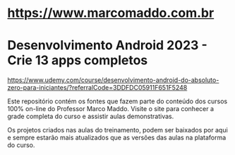https://www.marcomaddo.com.br
=============================

# Desenvolvimento Android 2023 - Crie 13 apps completos
https://www.udemy.com/course/desenvolvimento-android-do-absoluto-zero-para-iniciantes/?referralCode=3DDFDC05911F651F5248

Este repositório contém os fontes que fazem parte do conteúdo dos cursos 100% on-line do Professor Marco Maddo.
Visite o site para conhecer a grade completa do curso e assistir aulas
demonstrativas.

Os projetos criados nas aulas do treinamento, podem ser baixados por aqui e sempre estarão mais atualizados que as versões
das aulas na plataforma do curso.
